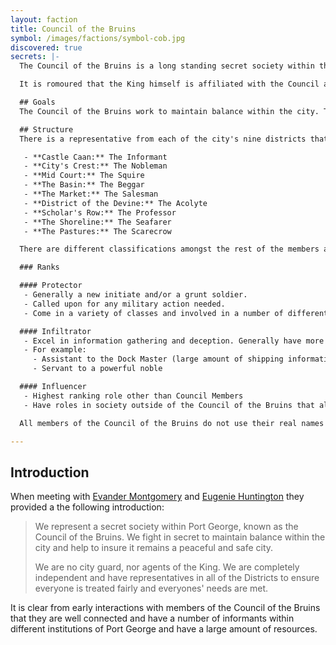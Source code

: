 ```yaml
---
layout: faction
title: Council of the Bruins
symbol: /images/factions/symbol-cob.jpg
discovered: true
secrets: |-
  The Council of the Bruins is a long standing secret society within the city, with representatives of each district forming the head council. They have established connections within every district and major organization within the city, including within the Castle and the King's advisors.

  It is romoured that the King himself is affiliated with the Council and uses their power to enact changes he cannot directly get involved in.

  ## Goals
  The Council of the Bruins work to maintain balance within the city. They acknowledge that there will always be different classes of levels of wealth and power, but they aim to ensure that the established systems within the city allow every citizen, even the poorest of the poor, are safe and well fed.

  ## Structure
  There is a representative from each of the city's nine districts that sit on the Bruin's Council who govern the society. Each council member uses a codename that is assigned to their district and is passed down to their successor.

   - **Castle Caan:** The Informant
   - **City's Crest:** The Nobleman
   - **Mid Court:** The Squire
   - **The Basin:** The Beggar
   - **The Market:** The Salesman
   - **District of the Devine:** The Acolyte
   - **Scholar's Row:** The Professor
   - **The Shoreline:** The Seafarer
   - **The Pastures:** The Scarecrow

  There are different classifications amongst the rest of the members and when gather members refer to each other by their classifications.

  ### Ranks

  #### Protector
   - Generally a new initiate and/or a grunt soldier.
   - Called upon for any military action needed.
   - Come in a variety of classes and involved in a number of different ways within Port George society.

  #### Infiltrator
   - Excel in information gathering and deception. Generally have more experience within the Council of the Bruins and have worked their way into important roles within Port George society that gives them access to important information.
   - For example:
     - Assistant to the Dock Master (large amount of shipping information).
     - Servant to a powerful noble

  #### Influencer
   - Highest ranking role other than Council Members
   - Have roles in society outside of the Council of the Bruins that allow them to influence the decisions of important people and factions to better serve the goals of the BP.

  All members of the Council of the Bruins do not use their real names when gathered in Protector sanctuaries, they refer to each other by their classification.

---
```

## Introduction
When meeting with [Evander Montgomery]({{site.baseurl}}/npcs/evander-montgomery/) and [Eugenie Huntington]({{site.baseurl}}/npcs/eugenie-huntington/) they provided a the following introduction:

> We represent a secret society within Port George, known as the Council of the Bruins. We fight in secret to maintain balance within the city and help to insure it remains a peaceful and safe city.
>
> We are no city guard, nor agents of the King. We are completely independent and have representatives in all of the Districts to ensure everyone is treated fairly and everyones' needs are met.

It is clear from early interactions with members of the Council of the Bruins that they are well connected and have a number of informants within different institutions of Port George and have a large amount of resources.
